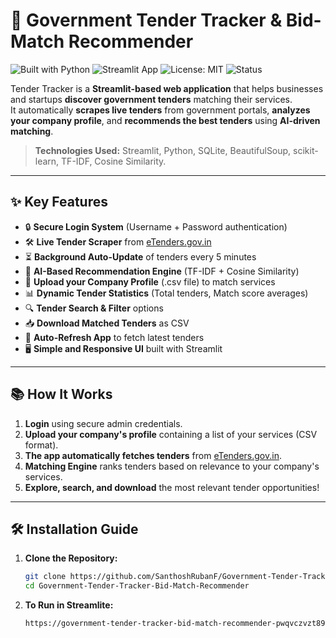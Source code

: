 # 📢 Government Tender Tracker & Bid-Match Recommender

![Built with Python](https://img.shields.io/badge/Built%20with-Python-3776AB?logo=python&logoColor=white)
![Streamlit App](https://img.shields.io/badge/Made%20with-Streamlit-FF4B4B?logo=streamlit&logoColor=white)
![License: MIT](https://img.shields.io/badge/License-MIT-green.svg)
![Status](https://img.shields.io/badge/Status-Active-brightgreen)

Tender Tracker is a **Streamlit-based web application** that helps businesses and startups **discover government tenders** matching their services.  
It automatically **scrapes live tenders** from government portals, **analyzes your company profile**, and **recommends the best tenders** using **AI-driven matching**.

> **Technologies Used:** Streamlit, Python, SQLite, BeautifulSoup, scikit-learn, TF-IDF, Cosine Similarity.

---

## ✨ Key Features

- 🔒 **Secure Login System** (Username + Password authentication)
- 🛠 **Live Tender Scraper** from [eTenders.gov.in](https://etenders.gov.in/eprocure/app)
- ⏳ **Background Auto-Update** of tenders every 5 minutes
- 🧠 **AI-Based Recommendation Engine** (TF-IDF + Cosine Similarity)
- 📂 **Upload your Company Profile** (.csv file) to match services
- 📊 **Dynamic Tender Statistics** (Total tenders, Match score averages)
- 🔍 **Tender Search & Filter** options
- 📥 **Download Matched Tenders** as CSV
- 🔄 **Auto-Refresh App** to fetch latest tenders
- 🖥 **Simple and Responsive UI** built with Streamlit

---

## 📚 How It Works

1. **Login** using secure admin credentials.
2. **Upload your company's profile** containing a list of your services (CSV format).
3. **The app automatically fetches tenders** from [eTenders.gov.in](https://etenders.gov.in/eprocure/app).
4. **Matching Engine** ranks tenders based on relevance to your company's services.
5. **Explore, search, and download** the most relevant tender opportunities!

---

## 🛠 Installation Guide

1. **Clone the Repository:**

   ```bash
   git clone https://github.com/SanthoshRubanF/Government-Tender-Tracker-Bid-Match-Recommender.git
   cd Government-Tender-Tracker-Bid-Match-Recommender

2. **To Run in Streamlite:**

      ```bash
      https://government-tender-tracker-bid-match-recommender-pwqvczvzt89bcu.streamlit.app/
